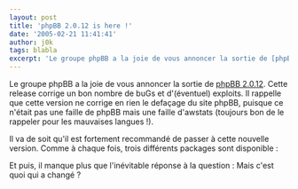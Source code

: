 ```yaml
---
layout: post
title: 'phpBB 2.0.12 is here !'
date: '2005-02-21 11:41:41'
author: j0k
tags: blabla
excerpt: 'Le groupe phpBB a la joie de vous annoncer la sortie de [phpBB 2.0.12](http://www.phpbb.com/downloads.php).   Cette release corrige un bon nombre de buGs et d''(éventuel) exploits. Il rappelle que cette version ne corrige en rien le defaçage du site phpBB, puisque ce n''était pas une faille de phpBB mais une faille d''awstats (toujours bon de le rappeler pour les      ...'
---
```


Le groupe phpBB a la joie de vous annoncer la sortie de [phpBB 2.0.12](http://www.phpbb.com/downloads.php).   Cette release corrige un bon nombre de buGs et d'(éventuel) exploits. Il rappelle que cette version ne corrige en rien le defaçage du site phpBB, puisque ce n'était pas une faille de phpBB mais une faille d'awstats (toujours bon de le rappeler pour les mauvaises langues !).

Il va de soit qu'il est fortement recommandé de passer à cette nouvelle version.   Comme à chaque fois, trois différents packages sont disponible :

Et puis, il manque plus que l'inévitable réponse à la question : Mais c'est quoi qui a changé ?

